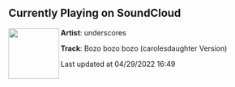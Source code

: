 ## Currently Playing on SoundCloud

[<img align="left" width="100" src="https://i1.sndcdn.com/artworks-3bxgEkcOQH9i-0-t500x500.jpg">](https://soundcloud.com/underscores/bozo-bozo-bozo-carolesdaughter)

**Artist**: underscores 

**Track**: Bozo bozo bozo (carolesdaughter Version)

Last updated at 04/29/2022 16:49
